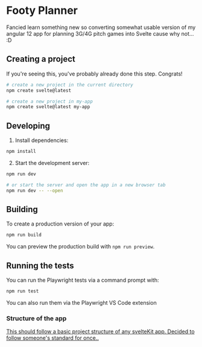 # Footy Planner

Fancied learn something new so converting somewhat usable version of my angular 12 app for planning 3G/4G pitch games into Svelte cause why not... :D

## Creating a project

If you're seeing this, you've probably already done this step. Congrats!

```bash
# create a new project in the current directory
npm create svelte@latest

# create a new project in my-app
npm create svelte@latest my-app
```

## Developing

1. Install dependencies:

```bash
npm install
```

2. Start the development server:

```bash
npm run dev

# or start the server and open the app in a new browser tab
npm run dev -- --open
```

## Building

To create a production version of your app:

```bash
npm run build
```

You can preview the production build with `npm run preview`.

## Running the tests

You can run the Playwright tests via a command prompt with:

```bash
npm run test
```

You can also run them via the Playwright VS Code extension

### Structure of the app

[This should follow a basic project structure of any svelteKit app. Decided to follow someone's standard for once..](https://kit.svelte.dev/docs/project-structure)
